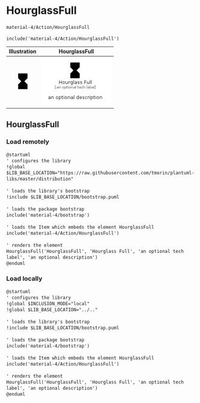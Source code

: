 # HourglassFull


```text
material-4/Action/HourglassFull
```

```text
include('material-4/Action/HourglassFull')
```



| Illustration | HourglassFull |
| :---: | :---: |
| ![illustration for Illustration](../../material-4/Action/HourglassFull.png) | ![illustration for HourglassFull](../../material-4/Action/HourglassFull.Local.png) |




## HourglassFull

### Load remotely
```plantuml
@startuml
' configures the library
!global $LIB_BASE_LOCATION="https://raw.githubusercontent.com/tmorin/plantuml-libs/master/distribution"

' loads the library's bootstrap
!include $LIB_BASE_LOCATION/bootstrap.puml

' loads the package bootstrap
include('material-4/bootstrap')

' loads the Item which embeds the element HourglassFull
include('material-4/Action/HourglassFull')

' renders the element
HourglassFull('HourglassFull', 'Hourglass Full', 'an optional tech label', 'an optional description')
@enduml
```

### Load locally
```plantuml
@startuml
' configures the library
!global $INCLUSION_MODE="local"
!global $LIB_BASE_LOCATION="../.."

' loads the library's bootstrap
!include $LIB_BASE_LOCATION/bootstrap.puml

' loads the package bootstrap
include('material-4/bootstrap')

' loads the Item which embeds the element HourglassFull
include('material-4/Action/HourglassFull')

' renders the element
HourglassFull('HourglassFull', 'Hourglass Full', 'an optional tech label', 'an optional description')
@enduml
```

